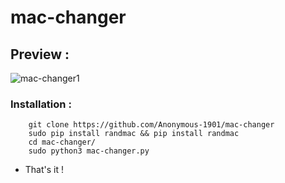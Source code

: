 # mac-changer
## Preview :
![mac-changer1](https://user-images.githubusercontent.com/58857957/123391566-c96d9480-d5b9-11eb-9307-38022a153c01.jpg)

### Installation : 

        git clone https://github.com/Anonymous-1901/mac-changer
        sudo pip install randmac && pip install randmac
        cd mac-changer/
        sudo python3 mac-changer.py
        
- That's it ! 

